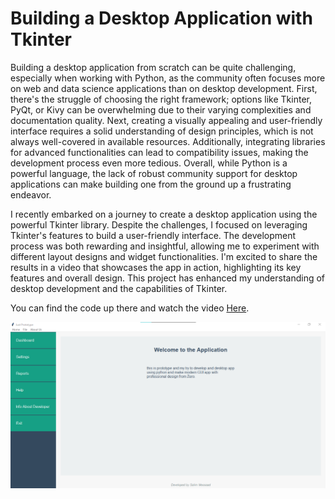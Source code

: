 # Building a Desktop Application with Tkinter

Building a desktop application from scratch can be quite challenging, especially when working with Python, as the community often focuses more on web and data science applications than on desktop development. First, there's the struggle of choosing the right framework; options like Tkinter, PyQt, or Kivy can be overwhelming due to their varying complexities and documentation quality. Next, creating a visually appealing and user-friendly interface requires a solid understanding of design principles, which is not always well-covered in available resources. Additionally, integrating libraries for advanced functionalities can lead to compatibility issues, making the development process even more tedious. Overall, while Python is a powerful language, the lack of robust community support for desktop applications can make building one from the ground up a frustrating endeavor.

I recently embarked on a journey to create a desktop application using the powerful Tkinter library. Despite the challenges, I focused on leveraging Tkinter's features to build a user-friendly interface. The development process was both rewarding and insightful, allowing me to experiment with different layout designs and widget functionalities. I'm excited to share the results in a video that showcases the app in action, highlighting its key features and overall design. This project has enhanced my understanding of desktop development and the capabilities of Tkinter.

You can find the code up there and watch the video [Here](https://www.youtube.com/watch?v=cBfERubgwXU).


![App Screenshot](screenshot.png)

